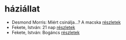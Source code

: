 # háziállat

- Desmond Morris: Miért csinálja…? A macska [részletek](_details/%7Bopf.creator%7D.md#id_415)
- Fekete, István: 21 nap [részletek](_details/%7Bopf.creator%7D.md#id_315)
- Fekete, István: Bogáncs [részletek](_details/%7Bopf.creator%7D.md#id_266)